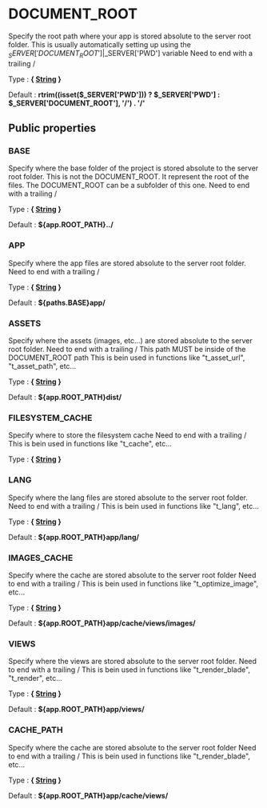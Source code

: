 # DOCUMENT_ROOT

Specify the root path where your app is stored absolute to the server root folder.
This is usually automatically setting up using the $_SERVER['DOCUMENT_ROOT']|$_SERVER['PWD'] variable
Need to end with a trailing /

Type : **{ [String](http://php.net/manual/en/language.types.string.php) }**

Default : **rtrim((isset($_SERVER['PWD'])) ? $_SERVER['PWD'] : $_SERVER['DOCUMENT_ROOT'], '/') . '/'**



## Public properties


### BASE

Specify where the base folder of the project is stored absolute to the server root folder.
This is not the DOCUMENT_ROOT. It represent the root of the files. The DOCUMENT_ROOT can be a subfolder of this one.
Need to end with a trailing /

Type : **{ [String](http://php.net/manual/en/language.types.string.php) }**

Default : **${app.ROOT_PATH}../**


### APP

Specify where the app files are stored absolute to the server root folder.
Need to end with a trailing /

Type : **{ [String](http://php.net/manual/en/language.types.string.php) }**

Default : **${paths.BASE}app/**


### ASSETS

Specify where the assets (images, etc...) are stored absolute to the server root folder.
Need to end with a trailing /
This path MUST be inside of the DOCUMENT_ROOT path
This is bein used in functions like "t_asset_url", "t_asset_path", etc...

Type : **{ [String](http://php.net/manual/en/language.types.string.php) }**

Default : **${app.ROOT_PATH}dist/**


### FILESYSTEM_CACHE

Specify where to store the filesystem cache
Need to end with a trailing /
This is bein used in functions like "t_cache", etc...

Type : **{ [String](http://php.net/manual/en/language.types.string.php) }**


### LANG

Specify where the lang files are stored absolute to the server root folder.
Need to end with a trailing /
This is bein used in functions like "t_lang", etc...

Type : **{ [String](http://php.net/manual/en/language.types.string.php) }**

Default : **${app.ROOT_PATH}app/lang/**


### IMAGES_CACHE

Specify where the cache are stored absolute to the server root folder
Need to end with a trailing /
This is bein used in functions like "t_optimize_image", etc...

Type : **{ [String](http://php.net/manual/en/language.types.string.php) }**

Default : **${app.ROOT_PATH}app/cache/views/images/**


### VIEWS

Specify where the views are stored absolute to the server root folder.
Need to end with a trailing /
This is bein used in functions like "t_render_blade", "t_render", etc...

Type : **{ [String](http://php.net/manual/en/language.types.string.php) }**

Default : **${app.ROOT_PATH}app/views/**


### CACHE_PATH

Specify where the cache are stored absolute to the server root folder
Need to end with a trailing /
This is bein used in functions like "t_render_blade", etc...

Type : **{ [String](http://php.net/manual/en/language.types.string.php) }**

Default : **${app.ROOT_PATH}app/cache/views/**